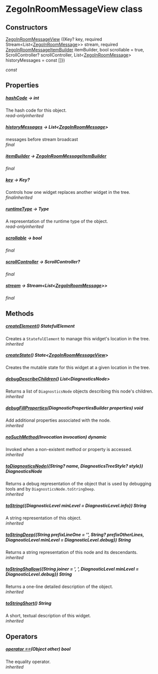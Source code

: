 


# ZegoInRoomMessageView class













## Constructors

[ZegoInRoomMessageView](../zego_uikit_prebuilt_live_audio_room/ZegoInRoomMessageView/ZegoInRoomMessageView.md) ({Key? key, required Stream&lt;List&lt;[ZegoInRoomMessage](../zego_uikit_prebuilt_live_audio_room/ZegoInRoomMessage-class.md)>> stream, required [ZegoInRoomMessageItemBuilder](../zego_uikit_prebuilt_live_audio_room/ZegoInRoomMessageItemBuilder.md) itemBuilder, bool scrollable = true, ScrollController? scrollController, List&lt;[ZegoInRoomMessage](../zego_uikit_prebuilt_live_audio_room/ZegoInRoomMessage-class.md)> historyMessages = const []})

  _const_ 


## Properties

##### [hashCode](../zego_uikit_prebuilt_live_audio_room/ZegoInRoomMessageView/hashCode.md) &#8594; int



The hash code for this object.  
_<span class="feature">read-only</span><span class="feature">inherited</span>_



##### [historyMessages](../zego_uikit_prebuilt_live_audio_room/ZegoInRoomMessageView/historyMessages.md) &#8594; List&lt;[ZegoInRoomMessage](../zego_uikit_prebuilt_live_audio_room/ZegoInRoomMessage-class.md)>



messages before stream broadcast  
_<span class="feature">final</span>_



##### [itemBuilder](../zego_uikit_prebuilt_live_audio_room/ZegoInRoomMessageView/itemBuilder.md) &#8594; [ZegoInRoomMessageItemBuilder](../zego_uikit_prebuilt_live_audio_room/ZegoInRoomMessageItemBuilder.md)



  
_<span class="feature">final</span>_



##### [key](../zego_uikit_prebuilt_live_audio_room/ZegoInRoomMessageView/key.md) &#8594; Key?



Controls how one widget replaces another widget in the tree.  
_<span class="feature">final</span><span class="feature">inherited</span>_



##### [runtimeType](../zego_uikit_prebuilt_live_audio_room/ZegoInRoomMessageView/runtimeType.md) &#8594; Type



A representation of the runtime type of the object.  
_<span class="feature">read-only</span><span class="feature">inherited</span>_



##### [scrollable](../zego_uikit_prebuilt_live_audio_room/ZegoInRoomMessageView/scrollable.md) &#8594; bool



  
_<span class="feature">final</span>_



##### [scrollController](../zego_uikit_prebuilt_live_audio_room/ZegoInRoomMessageView/scrollController.md) &#8594; ScrollController?



  
_<span class="feature">final</span>_



##### [stream](../zego_uikit_prebuilt_live_audio_room/ZegoInRoomMessageView/stream.md) &#8594; Stream&lt;List&lt;[ZegoInRoomMessage](../zego_uikit_prebuilt_live_audio_room/ZegoInRoomMessage-class.md)>>



  
_<span class="feature">final</span>_





## Methods

##### [createElement](../zego_uikit_prebuilt_live_audio_room/ZegoInRoomMessageView/createElement.md)() StatefulElement



Creates a <code>StatefulElement</code> to manage this widget's location in the tree.  
_<span class="feature">inherited</span>_



##### [createState](../zego_uikit_prebuilt_live_audio_room/ZegoInRoomMessageView/createState.md)() State&lt;[ZegoInRoomMessageView](../zego_uikit_prebuilt_live_audio_room/ZegoInRoomMessageView-class.md)>



Creates the mutable state for this widget at a given location in the tree.  




##### [debugDescribeChildren](../zego_uikit_prebuilt_live_audio_room/ZegoInRoomMessageView/debugDescribeChildren.md)() List&lt;DiagnosticsNode>



Returns a list of <code>DiagnosticsNode</code> objects describing this node's
children.  
_<span class="feature">inherited</span>_



##### [debugFillProperties](../zego_uikit_prebuilt_live_audio_room/ZegoInRoomMessageView/debugFillProperties.md)(DiagnosticPropertiesBuilder properties) void



Add additional properties associated with the node.  
_<span class="feature">inherited</span>_



##### [noSuchMethod](../zego_uikit_prebuilt_live_audio_room/ZegoInRoomMessageView/noSuchMethod.md)(Invocation invocation) dynamic



Invoked when a non-existent method or property is accessed.  
_<span class="feature">inherited</span>_



##### [toDiagnosticsNode](../zego_uikit_prebuilt_live_audio_room/ZegoInRoomMessageView/toDiagnosticsNode.md)({String? name, DiagnosticsTreeStyle? style}) DiagnosticsNode



Returns a debug representation of the object that is used by debugging
tools and by <code>DiagnosticsNode.toStringDeep</code>.  
_<span class="feature">inherited</span>_



##### [toString](../zego_uikit_prebuilt_live_audio_room/ZegoInRoomMessageView/toString.md)({DiagnosticLevel minLevel = DiagnosticLevel.info}) String



A string representation of this object.  
_<span class="feature">inherited</span>_



##### [toStringDeep](../zego_uikit_prebuilt_live_audio_room/ZegoInRoomMessageView/toStringDeep.md)({String prefixLineOne = '', String? prefixOtherLines, DiagnosticLevel minLevel = DiagnosticLevel.debug}) String



Returns a string representation of this node and its descendants.  
_<span class="feature">inherited</span>_



##### [toStringShallow](../zego_uikit_prebuilt_live_audio_room/ZegoInRoomMessageView/toStringShallow.md)({String joiner = ', ', DiagnosticLevel minLevel = DiagnosticLevel.debug}) String



Returns a one-line detailed description of the object.  
_<span class="feature">inherited</span>_



##### [toStringShort](../zego_uikit_prebuilt_live_audio_room/ZegoInRoomMessageView/toStringShort.md)() String



A short, textual description of this widget.  
_<span class="feature">inherited</span>_





## Operators

##### [operator ==](../zego_uikit_prebuilt_live_audio_room/ZegoInRoomMessageView/operator_equals.md)(Object other) bool



The equality operator.  
_<span class="feature">inherited</span>_
















